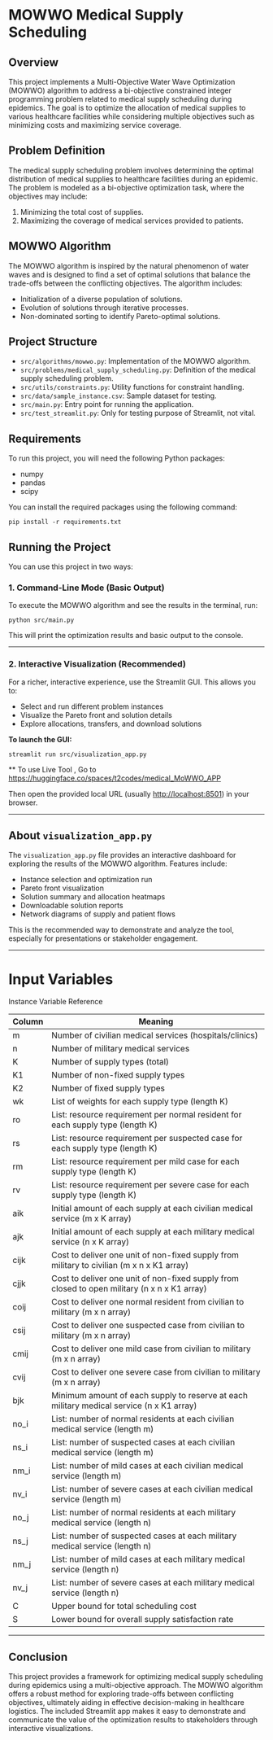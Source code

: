 # MOWWO Medical Supply Scheduling

## Overview
This project implements a Multi-Objective Water Wave Optimization (MOWWO) algorithm to address a bi-objective constrained integer programming problem related to medical supply scheduling during epidemics. The goal is to optimize the allocation of medical supplies to various healthcare facilities while considering multiple objectives such as minimizing costs and maximizing service coverage.

## Problem Definition
The medical supply scheduling problem involves determining the optimal distribution of medical supplies to healthcare facilities during an epidemic. The problem is modeled as a bi-objective optimization task, where the objectives may include:
1. Minimizing the total cost of supplies.
2. Maximizing the coverage of medical services provided to patients.

## MOWWO Algorithm
The MOWWO algorithm is inspired by the natural phenomenon of water waves and is designed to find a set of optimal solutions that balance the trade-offs between the conflicting objectives. The algorithm includes:
- Initialization of a diverse population of solutions.
- Evolution of solutions through iterative processes.
- Non-dominated sorting to identify Pareto-optimal solutions.

## Project Structure
- `src/algorithms/mowwo.py`: Implementation of the MOWWO algorithm.
- `src/problems/medical_supply_scheduling.py`: Definition of the medical supply scheduling problem.
- `src/utils/constraints.py`: Utility functions for constraint handling.
- `src/data/sample_instance.csv`: Sample dataset for testing.
- `src/main.py`: Entry point for running the application.
- `src/test_streamlit.py`: Only for testing purpose of Streamlit, not vital.


## Requirements
To run this project, you will need the following Python packages:
- numpy
- pandas
- scipy

You can install the required packages using the following command:
```
pip install -r requirements.txt
```

## Running the Project

You can use this project in two ways:

### 1. Command-Line Mode (Basic Output)
To execute the MOWWO algorithm and see the results in the terminal, run:
```
python src/main.py
```
This will print the optimization results and basic output to the console.

---

### 2. Interactive Visualization (Recommended)
For a richer, interactive experience, use the Streamlit GUI. This allows you to:
- Select and run different problem instances
- Visualize the Pareto front and solution details
- Explore allocations, transfers, and download solutions

**To launch the GUI:**
```
streamlit run src/visualization_app.py
```

** To use Live Tool , Go to https://huggingface.co/spaces/t2codes/medical_MoWWO_APP

Then open the provided local URL (usually [http://localhost:8501](http://localhost:8501)) in your browser.

---

## About `visualization_app.py`

The `visualization_app.py` file provides an interactive dashboard for exploring the results of the MOWWO algorithm. Features include:
- Instance selection and optimization run
- Pareto front visualization
- Solution summary and allocation heatmaps
- Downloadable solution reports
- Network diagrams of supply and patient flows

This is the recommended way to demonstrate and analyze the tool, especially for presentations or stakeholder engagement.

---

# Input Variables

Instance Variable Reference

| Column | Meaning |
|--------|---------|
| m | Number of civilian medical services (hospitals/clinics) |
| n | Number of military medical services |
| K | Number of supply types (total) |
| K1 | Number of non-fixed supply types |
| K2 | Number of fixed supply types |
| wk | List of weights for each supply type (length K) |
| ro | List: resource requirement per normal resident for each supply type (length K) |
| rs | List: resource requirement per suspected case for each supply type (length K) |
| rm | List: resource requirement per mild case for each supply type (length K) |
| rv | List: resource requirement per severe case for each supply type (length K) |
| aik | Initial amount of each supply at each civilian medical service (m x K array) |
| ajk | Initial amount of each supply at each military medical service (n x K array) |
| cijk | Cost to deliver one unit of non-fixed supply from military to civilian (m x n x K1 array) |
| cjjk | Cost to deliver one unit of non-fixed supply from closed to open military (n x n x K1 array) |
| coij | Cost to deliver one normal resident from civilian to military (m x n array) |
| csij | Cost to deliver one suspected case from civilian to military (m x n array) |
| cmij | Cost to deliver one mild case from civilian to military (m x n array) |
| cvij | Cost to deliver one severe case from civilian to military (m x n array) |
| bjk | Minimum amount of each supply to reserve at each military medical service (n x K1 array) |
| no_i | List: number of normal residents at each civilian medical service (length m) |
| ns_i | List: number of suspected cases at each civilian medical service (length m) |
| nm_i | List: number of mild cases at each civilian medical service (length m) |
| nv_i | List: number of severe cases at each civilian medical service (length m) |
| no_j | List: number of normal residents at each military medical service (length n) |
| ns_j | List: number of suspected cases at each military medical service (length n) |
| nm_j | List: number of mild cases at each military medical service (length n) |
| nv_j | List: number of severe cases at each military medical service (length n) |
| C | Upper bound for total scheduling cost |
| S | Lower bound for overall supply satisfaction rate |

---

## Conclusion
This project provides a framework for optimizing medical supply scheduling during epidemics using a multi-objective approach. The MOWWO algorithm offers a robust method for exploring trade-offs between conflicting objectives, ultimately aiding in effective decision-making in healthcare logistics. The included Streamlit app makes it easy to demonstrate and communicate the value of the optimization results to stakeholders through interactive visualizations.


